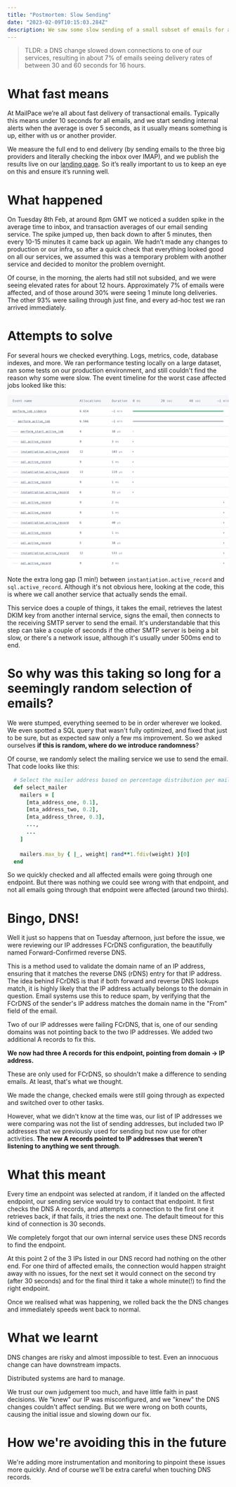 ```yaml
---
title: "Postmortem: Slow Sending"
date: "2023-02-09T10:15:03.284Z"
description: We saw some slow sending of a small subset of emails for about 16 hours, here's how we diagnosed and fixed the problem.
---
```


> TLDR: a DNS change slowed down connections to one of our services, resulting in about 7% of emails seeing delivery rates of between 30 and 60 seconds for 16 hours.

# What fast means

At MailPace we’re all about fast delivery of transactional emails. Typically this means under 10 seconds for all emails, and we start sending internal alerts when the average is over 5 seconds, as it usually means something is up, either with us or another provider.

We measure the full end to end delivery (by sending emails to the three big providers and literally checking the inbox over IMAP), and we publish the results live on our [landing page](https://mailpace.com). So it’s really important to us to keep an eye on this and ensure it’s running well.

# What happened

On Tuesday 8th Feb, at around 8pm GMT we noticed a sudden spike in the average time to inbox, and transaction averages of our email sending service. The spike jumped up, then back down to after 5 minutes, then every 10-15 minutes it came back up again. We hadn’t made any changes to production or our infra, so after a quick check that everything looked good on all our services, we assumed this was a temporary problem with another service and decided to monitor the problem overnight.

Of course, in the morning, the alerts had still not subsided, and we were seeing elevated rates for about 12 hours. Approximately 7% of emails were affected, and of those around 30% were seeing 1 minute long deliveries. The other 93% were sailing through just fine, and every ad-hoc test we ran arrived immediately.

# Attempts to solve

For several hours we checked everything. Logs, metrics, code, database indexes, and more. We ran performance testing locally on a large dataset, ran some tests on our production environment, and still couldn't find the reason why some were slow. The event timeline for the worst case affected jobs looked like this:

![event timeline of a worst case slow sending job](../assets/event-timeline-of-long-running-activejob.png)

Note the extra long gap (1 min!) between `instantiation.active_record` and `sql.active_record`. Although it's not obvious here, looking at the code, this is where we call another service that actually sends the email. 

This service does a couple of things, it takes the email, retrieves the latest DKIM key from another internal service, signs the email, then connects to the receiving SMTP server to send the email. It's understandable that this step can take a couple of seconds if the other SMTP server is being a bit slow, or there's a network issue, although it's usually under 500ms end to end.

# So why was this taking so long for a seemingly random selection of emails?

We were stumped, everything seemed to be in order wherever we looked. We even spotted a SQL query that wasn't fully optimized, and fixed that just to be sure, but as expected saw only a few ms improvement. So we asked ourselves **if this is random, where do we introduce randomness**?

Of course, we randomly select the mailing service we use to send the email. That code looks like this:

```ruby
  # Select the mailer address based on percentage distribution per mailer
  def select_mailer
    mailers = [
      [mta_address_one, 0.1],
      [mta_address_two, 0.2],
      [mta_address_three, 0.3],
      ...,
      ...
    ]

    mailers.max_by { |_, weight| rand**1.fdiv(weight) }[0]
  end
```

So we quickly checked and all affected emails were going through one endpoint. But there was nothing we could see wrong with that endpoint, and not all emails going through that endpoint were affected (around two thirds).

# Bingo, DNS!

Well it just so happens that on Tuesday afternoon, just before the issue, we were reviewing our IP addresses FCrDNS configuration, the beautifully named Forward-Confirmed reverse DNS.

This is a method used to validate the domain name of an IP address, ensuring that it matches the reverse DNS (rDNS) entry for that IP address. The idea behind FCrDNS is that if both forward and reverse DNS lookups match, it is highly likely that the IP address actually belongs to the domain in question. Email systems use this to reduce spam, by verifying that the FCrDNS of the sender's IP address matches the domain name in the "From" field of the email.

Two of our IP addresses were failing FCrDNS, that is, one of our sending domains was not pointing back to the two IP addresses. We added two additional A records to fix this.

**We now had three A records for this endpoint, pointing from domain -> IP address.**

These are only used for FCrDNS, so shouldn't make a difference to sending emails. At least, that's what we thought.

We made the change, checked emails were still going through as expected and switched over to other tasks.

However, what we didn't know at the time was, our list of IP addresses we were comparing was not the list of sending addresses, but included two IP addresses that we previously used for sending but now use for other activities. **The new A records pointed to IP addresses that weren't listening to anything we sent through**.

# What this meant

Every time an endpoint was selected at random, if it landed on the affected endpoint, our sending service would try to contact that endpoint. It first checks the DNS A records, and attempts a connection to the first one it retrieves back, if that fails, it tries the next one. The default timeout for this kind of connection is 30 seconds.

We completely forgot that our own internal service uses these DNS records to find the endpoint.

At this point 2 of the 3 IPs listed in our DNS record had nothing on the other end. For one third of affected emails, the connection would happen straight away with no issues, for the next set it would connect on the second try (after 30 seconds) and for the final third it take a whole minute(!) to find the right endpoint.

Once we realised what was happening, we rolled back the the DNS changes and immediately speeds went back to normal.

# What we learnt

DNS changes are risky and almost impossible to test. Even an innocuous change can have downstream impacts.

Distributed systems are hard to manage.

We trust our own judgement too much, and have little faith in past decisions. We "knew" our IP was misconfigured, and we "knew" the DNS changes couldn't affect sending. But we were wrong on both counts, causing the initial issue and slowing down our fix.

# How we're avoiding this in the future

We're adding more instrumentation and monitoring to pinpoint these issues more quickly. And of course we'll be extra careful when touching DNS records.